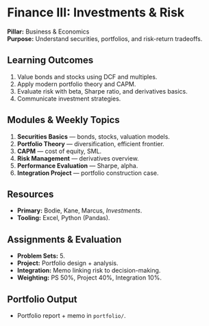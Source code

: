 # Finance III: Investments & Risk
**Pillar:** Business & Economics  
**Purpose:** Understand securities, portfolios, and risk-return tradeoffs.

## Learning Outcomes
1. Value bonds and stocks using DCF and multiples.
2. Apply modern portfolio theory and CAPM.
3. Evaluate risk with beta, Sharpe ratio, and derivatives basics.
4. Communicate investment strategies.

## Modules & Weekly Topics
1. **Securities Basics** — bonds, stocks, valuation models.
2. **Portfolio Theory** — diversification, efficient frontier.
3. **CAPM** — cost of equity, SML.
4. **Risk Management** — derivatives overview.
5. **Performance Evaluation** — Sharpe, alpha.
6. **Integration Project** — portfolio construction case.

## Resources
- **Primary:** Bodie, Kane, Marcus, *Investments*.
- **Tooling:** Excel, Python (Pandas).

## Assignments & Evaluation
- **Problem Sets:** 5.
- **Project:** Portfolio design + analysis.
- **Integration:** Memo linking risk to decision-making.
- **Weighting:** PS 50%, Project 40%, Integration 10%.

## Portfolio Output
- Portfolio report + memo in `portfolio/`.
